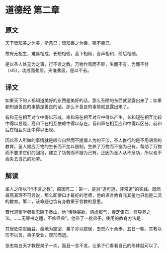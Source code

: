 # 道德经 第二章

## 原文

天下皆知美之为美，斯恶已；皆知善之为善，斯不善已。

故有无相生，难易相成，长短相较，高下相倾，音声相和，前后相随。

是以圣人处无为之事，行不言之教。万物作焉而不辞，生而不有，为而不恃（shì），功成而弗居。夫唯弗居，是以不去。

## 译文

如果天下的人都知道美好的东西是美好的话，那么丑陋的东西就显露出来了；如果都知道善良的事情是善良的话，那么不善良的事情就显露出来了。

有和无在相互对立中得以形成，难和易在相互对应中得以产生，长和短在相互比较中得以显现，高和下在相互依赖中得以存在，音和声在相互应和中得以区分，前和后在相互对比中得以出现。

因此圣人所做的事情就是顺应自然而不提倡人为的干涉，圣人推行的是不用语言的教育。圣人顺应万物的生长而不加以限制，生养了万物而不据为己有，帮助了万物而不要求它们的回报，建立了功劳而不据为己有。正因为圣人从不居功，所以也不会失去自己的功劳。

## 解读

圣人之所以“行不言之教”，原因有二：第一，是对“道可道，非常道”的实践。既然最高真理不可言说，那么即使口才最好的老师，他的语言教育充其量也只能是二流的教育。第二，该命题也含有身教重于言教的意思。

晋代道家学者张忠隐于泰山，他“恬静寡欲，清虚服气，餐芝饵石，修导养之法。……无琴书之适，不修经典”。他带了一批弟子，使用的教育方法是：

其居依崇岩幽谷，凿地为窟室，弟子亦以窟居，去忠六十余步，五日一朝。其教以形不以言，弟子受业，观形而退。

张忠每五天才教授弟子一次，而且一言不发，让弟子们看看自己的形体就可以了。